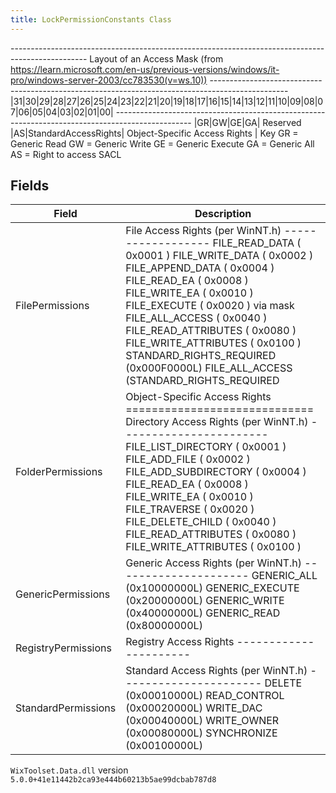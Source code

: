 ```yaml
---
title: LockPermissionConstants Class
---
```

------------------------------------------------------------------------------------------------- Layout of an Access Mask (from https://learn.microsoft.com/en-us/previous-versions/windows/it-pro/windows-server-2003/cc783530(v=ws.10)) ------------------------------------------------------------------------------------------------- |31|30|29|28|27|26|25|24|23|22|21|20|19|18|17|16|15|14|13|12|11|10|09|08|07|06|05|04|03|02|01|00| ------------------------------------------------------------------------------------------------- |GR|GW|GE|GA| Reserved |AS|StandardAccessRights| Object-Specific Access Rights | Key GR = Generic Read GW = Generic Write GE = Generic Execute GA = Generic All AS = Right to access SACL
## Fields
| Field | Description |
| ------ | ----------- |
| FilePermissions | File Access Rights (per WinNT.h) ------------------ FILE_READ_DATA ( 0x0001 ) FILE_WRITE_DATA ( 0x0002 ) FILE_APPEND_DATA ( 0x0004 ) FILE_READ_EA ( 0x0008 ) FILE_WRITE_EA ( 0x0010 ) FILE_EXECUTE ( 0x0020 ) via mask FILE_ALL_ACCESS ( 0x0040 ) FILE_READ_ATTRIBUTES ( 0x0080 ) FILE_WRITE_ATTRIBUTES ( 0x0100 ) STANDARD_RIGHTS_REQUIRED (0x000F0000L) FILE_ALL_ACCESS (STANDARD_RIGHTS_REQUIRED | SYNCHRONIZE | 0x1FF) |
| FolderPermissions | Object-Specific Access Rights ============================= Directory Access Rights (per WinNT.h) ----------------------- FILE_LIST_DIRECTORY ( 0x0001 ) FILE_ADD_FILE ( 0x0002 ) FILE_ADD_SUBDIRECTORY ( 0x0004 ) FILE_READ_EA ( 0x0008 ) FILE_WRITE_EA ( 0x0010 ) FILE_TRAVERSE ( 0x0020 ) FILE_DELETE_CHILD ( 0x0040 ) FILE_READ_ATTRIBUTES ( 0x0080 ) FILE_WRITE_ATTRIBUTES ( 0x0100 ) |
| GenericPermissions | Generic Access Rights (per WinNT.h) --------------------- GENERIC_ALL (0x10000000L) GENERIC_EXECUTE (0x20000000L) GENERIC_WRITE (0x40000000L) GENERIC_READ (0x80000000L) |
| RegistryPermissions | Registry Access Rights ---------------------- |
| StandardPermissions | Standard Access Rights (per WinNT.h) ---------------------- DELETE (0x00010000L) READ_CONTROL (0x00020000L) WRITE_DAC (0x00040000L) WRITE_OWNER (0x00080000L) SYNCHRONIZE (0x00100000L) |
`WixToolset.Data.dll` version `5.0.0+41e11442b2ca93e444b60213b5ae99dcbab787d8`
